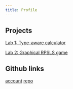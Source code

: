 ```yaml
---
title: Profile
---
```


## Projects

[Lab 1: Type-aware calculator](https://github.com/gandalf3/comp_sci_II/tree/master/lab1)

[Lab 2: Graphical RPSLS game](https://github.com/gandalf3/comp_sci_II-lab2/releases/tag/v1.0)


## Github links
[account](https://github.com/gandalf3)
[repo](https://github.com/gandalf3/comp_sci_II)
